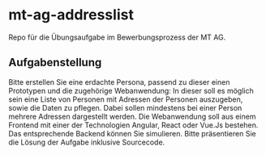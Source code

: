 # mt-ag-addresslist
Repo für die Übungsaufgabe im Bewerbungsprozess der MT AG.

## Aufgabenstellung 
Bitte erstellen Sie eine erdachte Persona, passend zu dieser einen Prototypen und die zugehörige Webanwendung:
In dieser soll es möglich sein eine Liste von Personen mit Adressen der Personen auszugeben, sowie die Daten zu pflegen. Dabei sollen mindestens bei einer Person mehrere Adressen dargestellt werden.
Die Webanwendung soll aus einem Frontend mit einer der Technologien Angular, React oder Vue.Js bestehen. Das entsprechende Backend können Sie simulieren.
Bitte präsentieren Sie die Lösung der Aufgabe inklusive Sourcecode. 
